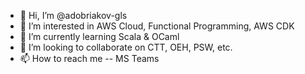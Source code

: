 - 👋 Hi, I’m @adobriakov-gls
- 👀 I’m interested in AWS Cloud, Functional Programming, AWS CDK
- 🌱 I’m currently learning Scala & OCaml
- 💞️ I’m looking to collaborate on CTT, OEH, PSW, etc.
- 📫 How to reach me -- MS Teams

<!---
adobriakov-gls/adobriakov-gls is a ✨ special ✨ repository because its `README.md` (this file) appears on your GitHub profile.
You can click the Preview link to take a look at your changes.
--->
